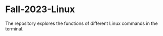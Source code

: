 # Fall-2023-Linux
The repository explores the functions of different Linux commands in the terminal.
